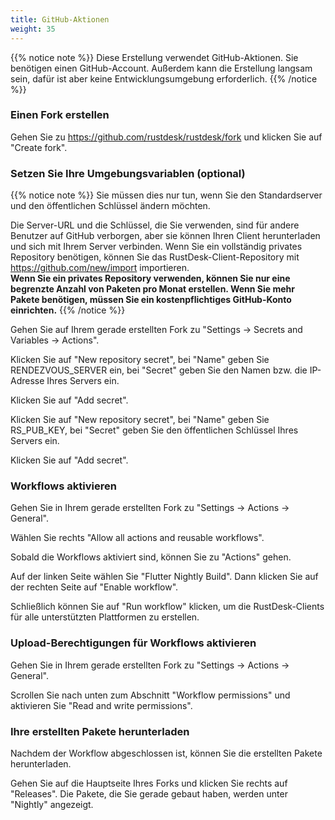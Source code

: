 ```yaml
---
title: GitHub-Aktionen
weight: 35
---
```


{{% notice note %}}
Diese Erstellung verwendet GitHub-Aktionen. Sie benötigen einen GitHub-Account. Außerdem kann die Erstellung langsam sein, dafür ist aber keine Entwicklungsumgebung erforderlich.
{{% /notice %}}

### Einen Fork erstellen

Gehen Sie zu https://github.com/rustdesk/rustdesk/fork und klicken Sie auf "Create fork".

### Setzen Sie Ihre Umgebungsvariablen (optional)

{{% notice note %}}
Sie müssen dies nur tun, wenn Sie den Standardserver und den öffentlichen Schlüssel ändern möchten.

Die Server-URL und die Schlüssel, die Sie verwenden, sind für andere Benutzer auf GitHub verborgen, aber sie können Ihren Client herunterladen und sich mit Ihrem Server verbinden. Wenn Sie ein vollständig privates Repository benötigen, können Sie das RustDesk-Client-Repository mit https://github.com/new/import importieren. <br>
**Wenn Sie ein privates Repository verwenden, können Sie nur eine begrenzte Anzahl von Paketen pro Monat erstellen. Wenn Sie mehr Pakete benötigen, müssen Sie ein kostenpflichtiges GitHub-Konto einrichten.**
{{% /notice %}}

Gehen Sie auf Ihrem gerade erstellten Fork zu "Settings → Secrets and Variables → Actions".

Klicken Sie auf "New repository secret", bei "Name" geben Sie RENDEZVOUS_SERVER ein, bei "Secret" geben Sie den Namen bzw. die IP-Adresse Ihres Servers ein.

Klicken Sie auf "Add secret".

Klicken Sie auf "New repository secret", bei "Name" geben Sie RS_PUB_KEY, bei "Secret" geben Sie den öffentlichen Schlüssel Ihres Servers ein.

Klicken Sie auf "Add secret".

### Workflows aktivieren

Gehen Sie in Ihrem gerade erstellten Fork zu "Settings → Actions → General".

Wählen Sie rechts "Allow all actions and reusable workflows".

Sobald die Workflows aktiviert sind, können Sie zu "Actions" gehen.

Auf der linken Seite wählen Sie "Flutter Nightly Build". Dann klicken Sie auf der rechten Seite auf "Enable workflow".

Schließlich können Sie auf "Run workflow" klicken, um die RustDesk-Clients für alle unterstützten Plattformen zu erstellen.

### Upload-Berechtigungen für Workflows aktivieren

Gehen Sie in Ihrem gerade erstellten Fork zu "Settings → Actions → General".

Scrollen Sie nach unten zum Abschnitt "Workflow permissions" und aktivieren Sie "Read and write permissions".

### Ihre erstellten Pakete herunterladen

Nachdem der Workflow abgeschlossen ist, können Sie die erstellten Pakete herunterladen.

Gehen Sie auf die Hauptseite Ihres Forks und klicken Sie rechts auf "Releases". Die Pakete, die Sie gerade gebaut haben, werden unter "Nightly" angezeigt.
